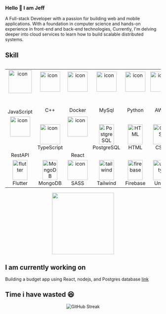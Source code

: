 ### Hello 👋 I am Jeff

A Full-stack Developer with a passion for building web and mobile applications. With a foundation in computer science and hands-on experience in front-end and back-end technologies,
Currently, I'm delving deeper into cloud services to learn how to build scalable distributed systems.

## Skill
<div style="display: flex; align-items: flex-start; align:center">
  <table align="center">
    <tr>
      <td align="center" width="90">
        <img src="https://techstack-generator.vercel.app/js-icon.svg" alt="icon" width="65" style="width: 75px; height: 75px; margin-right: 0px; margin-bottom: 50px;" />
          JavaScript
      </td>
      <td align="center" width="90">
        <img src="https://techstack-generator.vercel.app/cpp-icon.svg" alt="icon" width="65" style="width: 65px; height: 65px; margin-right: 0px; margin-bottom: 50px;" />
        C++
      </td>
      <td align="center" width="90">
        <img src="https://techstack-generator.vercel.app/docker-icon.svg" alt="icon" width="65" style="width: 65px; height: 65px; margin-right: 0px; margin-bottom: 50px;" />
        Docker
      </td>
      <td align="center" width="90">
        <img src="https://techstack-generator.vercel.app/mysql-icon.svg" alt="icon" width="65" style="width: 65px; height: 65px; margin-right: 0px; margin-bottom: 50px;" />
        MySql
      </td>
      <td align="center" width="90">
        <img src="https://techstack-generator.vercel.app/python-icon.svg" alt="icon" width="65" style="width: 65px; height: 65px; margin-right: 0px; margin-bottom: 50px;" />
        Python
      </td>
      <td align="center" width="90">
        <img src="https://techstack-generator.vercel.app/aws-icon.svg" alt="icon" width="65" style="width: 65px; height: 65px; margin-right: 0px; margin-bottom: 50px;" />
        AWS
      </td>
    </tr>
    <tr>
      <td align="center" width="90">
        <img src="https://techstack-generator.vercel.app/restapi-icon.svg" alt="icon" width="65" style="width: 65px; height: 65px; margin-right: 0px; margin-bottom: 50px;" />
          RestAPI
      </td>
      <td align="center" width="90">
        <img src="https://techstack-generator.vercel.app/ts-icon.svg" alt="icon" width="65" style="width: 65px; height: 65px; margin-right: 0px; margin-bottom: 0px;" />
        TypeScript
      </td>
      <td align="center" width="90">
        <img src="https://techstack-generator.vercel.app/react-icon.svg" alt="icon" width="65" style="width: 65px; height: 65px; margin-right: 0px; margin-bottom: 50px;" />
        React
      </td>
      <td align="center" width="90">
        <img src="https://skillicons.dev/icons?i=postgres" width="48" height="65" alt="PostgreSQL" />
        PostgreSQL
      </td>
      <td align="center" width="90">
        <img src="https://skillicons.dev/icons?i=html" width="48" height="65" alt="HTML" />
        HTML
      </td>
      <td align="center" width="90">
        <img src="https://skillicons.dev/icons?i=css" width="48" height="65" alt="CSS" />
        CSS
      </td>
    </tr>
    <tr>
      <td align="center" width="90">
        <img src="https://skillicons.dev/icons?i=flutter" width="48" height="65" alt="flutter" />
          Flutter
      </td>
      <td align="center" width="90">
        <img src="https://skillicons.dev/icons?i=mongodb" width="48" height="65" alt="MongoDB" />
        MongoDB
      </td>
      <td align="center" width="90">
        <img src="https://techstack-generator.vercel.app/sass-icon.svg" alt="icon" width="65" style="width: 65px; height: 65px; margin-right: 0px; margin-bottom: 0px;" />
        SASS
      </td>
      <td align="center" width="90">
        <img src="https://skillicons.dev/icons?i=tailwind" width="48" height="65" alt="tailwind" />
        Tailwind
      </td>
      <td align="center" width="90">
        <img src="https://skillicons.dev/icons?i=firebase" width="48" height="65" alt="firebase" />
        Firebase
      </td>
      <td align="center" width="90">
        <img src="https://skillicons.dev/icons?i=unity" width="48" height="65" alt="unity" />
        Unity
      </td>
    </tr>
  </table>
</div>

<div align="center">
  <div style="display: flex; justify-content: center;">
<!--     <a href="https://github.com/anuraghazra/github-readme-stats">
      <img height=200 align="center" src="https://github-readme-stats.vercel.app/api?username=randomlname&theme=tokyonight" />
    </a> -->
    <a href="https://github.com/anuraghazra/github-readme-stats">
      <img height=200 align="center" src="https://github-readme-stats.vercel.app/api/top-langs/?username=randomlname&langs_count=10&layout=compact&theme=dark" />
    </a>
  </div>
</div>

## I am currently working on 
Building a budget app using React, nodejs, and Postgres database 
[link](https://nwabunoronwuanyi.vercel.app/projects/2/Budget-App)

## Time i have wasted 😆
<div align="center">
  <div style="display: flex; justify-content: center;>
    <a href="https://git.io/streak-stats"><img src="https://streak-stats.demolab.com?user=RandomlName&theme=dark&background=000000&hide_border=true&exclude_days=Sun%2CSat" alt="GitHub Streak" /></a>
  </div>
</div>
    
<!--
**randomlname/randomlname** is a ✨ _special_ ✨ repository because its `README.md` (this file) appears on your GitHub profile.

Here are some ideas to get you started:

- 🔭 I’m currently working on ...
- 🌱 I’m currently learning ...
- 👯 I’m looking to collaborate on ...
- 🤔 I’m looking for help with ...
- 💬 Ask me about ...
- 📫 How to reach me: ...
- 😄 Pronouns: ...
- ⚡ Fun fact: ...
-->
